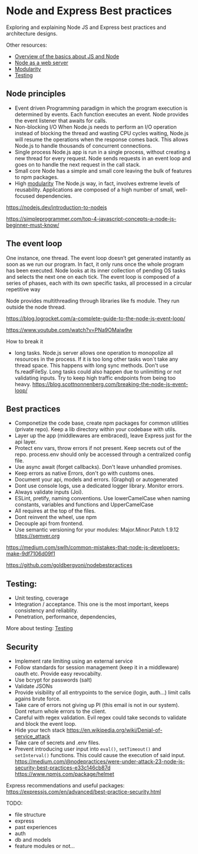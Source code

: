 # Node and Express Best practices

Exploring and explaining Node JS and Express best practices and architecture designs.

Other resources:

- [Overview of the basics about JS and Node](js_and_node.md)
- [Node as a web server](web_server.md)
- [Modularity](modularity.md)
- [Testing](testing.md)

## Node principles

- Event driven
  Programming paradigm in which the program execution is determined by events. Each function executes an event. Node provides the event listener that awaits for calls.
- Non-blocking I/O
  When Node.js needs to perform an I/O operation instead of blocking the thread and wasting CPU cycles waiting, Node.js will resume the operations when the response comes back. This allows Node.js to handle thousands of concurrent connections.
- Single process
  Node.js app is run in a single process, without creating a new thread for every request. Node sends requests in an event loop and goes on to handle the next request in the call stack.
- Small core
  Node has a simple and small core leaving the bulk of features to npm packages.
- High [modularity](modularity.md)
  The Node.js way, in fact, involves extreme levels of reusability. Applications are composed of a high number of small, well-focused dependencies.

<https://nodejs.dev/introduction-to-nodejs>

<https://simpleprogrammer.com/top-4-javascript-concepts-a-node-js-beginner-must-know/>

## The event loop

One instance, one thread. The event loop doesn’t get generated instantly as soon as we run our program. In fact, it only runs once the whole program has been executed. Node looks at its inner collection of pending OS tasks and selects the next one on each tick. The event loop is composed of a series of phases, each with its own specific tasks, all processed in a circular repetitive way

Node provides multithreading through libraries like fs module. They run outside the node thread.

<https://blog.logrocket.com/a-complete-guide-to-the-node-js-event-loop/>

<https://www.youtube.com/watch?v=PNa9OMajw9w>

How to break it

- long tasks.
  Node.js server allows one operation to monopolize all resources in the process. If it is too long other tasks won`t take any thread space. This happens with long sync methods. Don't use fs.readFileSy.
  Long tasks could also happen due to unlimitting or not validating inputs.
  Try to keep high traffic endpoints from being too heavy.
  <https://blog.scottnonnenberg.com/breaking-the-node-js-event-loop/>

## Best practices

- Componetize the code base, create npm packages for common utilities (private repo). Keep a lib directory within your codebase with utils.
- Layer up the app (middlewares are embraced), leave Express just for the api layer.
- Protect env vars, throw errors if not present. Keep secrets out of the repo. process.env should only be accessed through a centralized config file.
- Use async await (forget callbacks). Don't leave unhandled promises.
- Keep errors as native Errors, don't go with customs ones.
- Document your api, models and errors. (Graphql) or autogenerated
- Dont use console logs, use a dedicated logger library. Monitor errors.
- Always validate inputs (Joi).
- ESLint, pretify, naming conventions. Use lowerCamelCase when naming constants, variables and functions and UpperCamelCase
- All requires at the top of the files.
- Dont reinvent the wheel, use npm
- Decouple api from frontend.
- Use semantic versioning for your modules: Major.Minor.Patch 1.9.12 <https://semver.org>

<https://medium.com/swlh/common-mistakes-that-node-js-developers-make-9df7106d09f1>

<https://github.com/goldbergyoni/nodebestpractices>

## Testing:

- Unit testing, coverage
- Integration / acceptance. This one is the most important, keeps consistency and reliablity.
- Penetration, performance, dependencies,

More about testing: [Testing](testing.md)

## Security

- Implement rate limiting using an external service
- Follow standards for session management (keep it in a middleware) oauth etc. Provide easy revocabilty.
- Use bcrypt for passwords (salt)
- Validate JSONs
- Provide visibility of all entrypoints to the service (login, auth...) limit calls agains brute force.
- Take care of errors not giving up PI (this email is not in our system). Dont return whole errors to the client.
- Careful with regex validation. Evil regex could take seconds to validate and block the event loop.
- Hide your tech stack <https://en.wikipedia.org/wiki/Denial-of-service_attack>
- Take care of secrets and .env files.
- Prevent introducing user input into `eval()`, `setTimeout()` and `setInterval()` functions. This could cause the execution of said input.
  <https://medium.com/@nodepractices/were-under-attack-23-node-js-security-best-practices-e33c146cb87d>
  <https://www.npmjs.com/package/helmet>

Express recommendations and useful packages: <https://expressjs.com/en/advanced/best-practice-security.html>

TODO:

- file structure
- express
- past experiences
- auth
- db and models
- feature modules or not...

